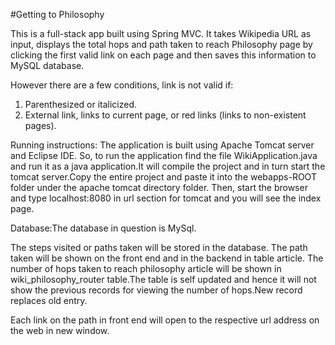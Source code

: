 #Getting to Philosophy

This is a full-stack app built using Spring MVC. It takes Wikipedia URL as input, displays the total hops and path taken to reach  Philosophy page by clicking the first valid link on each page and then saves this information to MySQL database.

However there are a few conditions, link is not valid if:
1. Parenthesized or italicized.
2. External link, links to current page, or red links (links to non-existent pages).

Running instructions: The application is built using Apache Tomcat server and Eclipse IDE. So, to run the application find the file WikiApplication.java and run it as a java application.It will compile the project and in turn start the tomcat server.Copy the entire project and paste it into the webapps-ROOT folder under the apache tomcat directory folder. 
Then, start the browser and type localhost:8080 in url section for tomcat and you will see the index page.

Database:The database in question is MySql.

The steps visited or paths taken will be stored in the database.
The path taken will be shown on the front end and in the backend in table article.
The number of hops taken to reach philosophy article will be shown in wiki_philosophy_router table.The table is self updated and hence it will not show the previous records for viewing the number of hops.New record replaces old entry.

Each link on the path in front end will open to the respective url address on the web in new window.